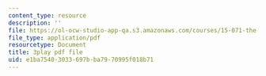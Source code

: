 ```yaml
---
content_type: resource
description: ''
file: https://ol-ocw-studio-app-qa.s3.amazonaws.com/courses/15-071-the-analytics-edge-spring-2017/e1ba75403033697bba7970995f018b71_D32g7Vv3_gA.pdf
file_type: application/pdf
resourcetype: Document
title: 3play pdf file
uid: e1ba7540-3033-697b-ba79-70995f018b71
---
```

